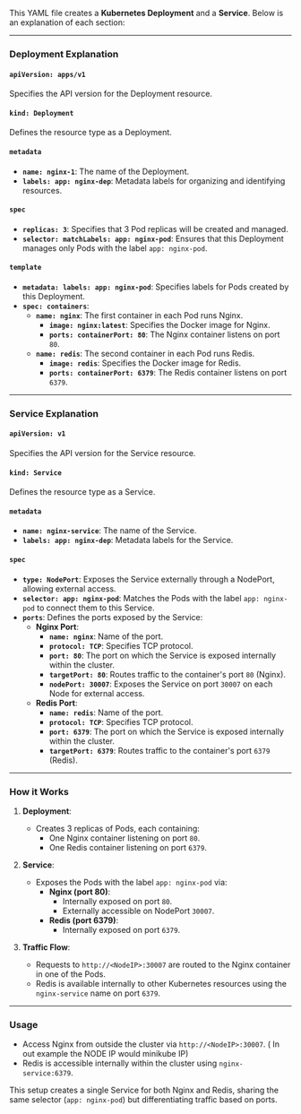 This YAML file creates a **Kubernetes Deployment** and a **Service**. Below is an explanation of each section:

---

### **Deployment Explanation**
#### `apiVersion: apps/v1`
Specifies the API version for the Deployment resource.

#### `kind: Deployment`
Defines the resource type as a Deployment.

#### `metadata`
- **`name: nginx-1`**: The name of the Deployment.
- **`labels: app: nginx-dep`**: Metadata labels for organizing and identifying resources.

#### `spec`
- **`replicas: 3`**: Specifies that 3 Pod replicas will be created and managed.
- **`selector: matchLabels: app: nginx-pod`**: Ensures that this Deployment manages only Pods with the label `app: nginx-pod`.

#### `template`
- **`metadata: labels: app: nginx-pod`**: Specifies labels for Pods created by this Deployment.
- **`spec: containers`**:
  - **`name: nginx`**: The first container in each Pod runs Nginx.
    - **`image: nginx:latest`**: Specifies the Docker image for Nginx.
    - **`ports: containerPort: 80`**: The Nginx container listens on port `80`.
  - **`name: redis`**: The second container in each Pod runs Redis.
    - **`image: redis`**: Specifies the Docker image for Redis.
    - **`ports: containerPort: 6379`**: The Redis container listens on port `6379`.

---

### **Service Explanation**
#### `apiVersion: v1`
Specifies the API version for the Service resource.

#### `kind: Service`
Defines the resource type as a Service.

#### `metadata`
- **`name: nginx-service`**: The name of the Service.
- **`labels: app: nginx-dep`**: Metadata labels for the Service.

#### `spec`
- **`type: NodePort`**: Exposes the Service externally through a NodePort, allowing external access.
- **`selector: app: nginx-pod`**: Matches the Pods with the label `app: nginx-pod` to connect them to this Service.
- **`ports`**: Defines the ports exposed by the Service:
  - **Nginx Port**:
    - **`name: nginx`**: Name of the port.
    - **`protocol: TCP`**: Specifies TCP protocol.
    - **`port: 80`**: The port on which the Service is exposed internally within the cluster.
    - **`targetPort: 80`**: Routes traffic to the container's port `80` (Nginx).
    - **`nodePort: 30007`**: Exposes the Service on port `30007` on each Node for external access.
  - **Redis Port**:
    - **`name: redis`**: Name of the port.
    - **`protocol: TCP`**: Specifies TCP protocol.
    - **`port: 6379`**: The port on which the Service is exposed internally within the cluster.
    - **`targetPort: 6379`**: Routes traffic to the container's port `6379` (Redis).

---

### **How it Works**
1. **Deployment**:
   - Creates 3 replicas of Pods, each containing:
     - One Nginx container listening on port `80`.
     - One Redis container listening on port `6379`.

2. **Service**:
   - Exposes the Pods with the label `app: nginx-pod` via:
     - **Nginx (port 80)**:
       - Internally exposed on port `80`.
       - Externally accessible on NodePort `30007`.
     - **Redis (port 6379)**:
       - Internally exposed on port `6379`.

3. **Traffic Flow**:
   - Requests to `http://<NodeIP>:30007` are routed to the Nginx container in one of the Pods.
   - Redis is available internally to other Kubernetes resources using the `nginx-service` name on port `6379`.

---

### **Usage**
- Access Nginx from outside the cluster via `http://<NodeIP>:30007`. ( In out example the NODE IP would minikube IP)
- Redis is accessible internally within the cluster using `nginx-service:6379`.

This setup creates a single Service for both Nginx and Redis, sharing the same selector (`app: nginx-pod`) but differentiating traffic based on ports.